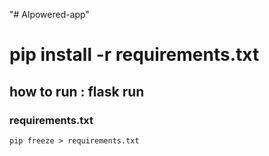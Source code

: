 "# Alpowered-app" 


# pip install -r requirements.txt   
## how to run : flask run







### requirements.txt 
    pip freeze > requirements.txt